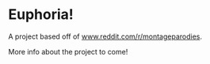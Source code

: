 Euphoria!
=========

A project based off of www.reddit.com/r/montageparodies. 

More info about the project to come! 

